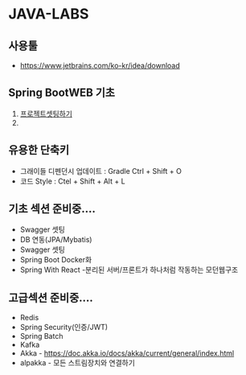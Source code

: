 # JAVA-LABS

## 사용툴

- https://www.jetbrains.com/ko-kr/idea/download

## Spring BootWEB 기초

1. [프로젝트셋팅하기](./springweb/README.md)
2.

## 유용한 단축키

- 그래이들 디펜던시 업데이트 : Gradle Ctrl + Shift + O
- 코드 Style : Ctel + Shift + Alt + L

## 기초 섹션 준비중....

- Swagger 셋팅
- DB 연동(JPA/Mybatis)
- Swagger 셋팅
- Spring Boot Docker화
- Spring With React -분리된 서버/프론트가 하나처럼 작동하는 모던웹구조

## 고급섹션 준비중....

- Redis
- Spring Security(인증/JWT)
- Spring Batch
- Kafka
- Akka - https://doc.akka.io/docs/akka/current/general/index.html
- alpakka - 모든 스트림장치와 연결하기
